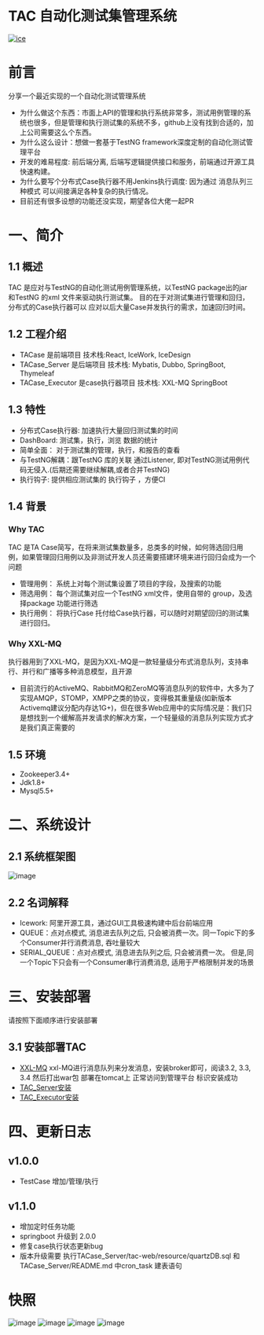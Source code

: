 # TAC 自动化测试集管理系统
[![ice](https://img.shields.io/badge/developing%20with-ICE-2077ff.svg)](https://github.com/alibaba/ice)

# 前言
分享一个最近实现的一个自动化测试管理系统
- 为什么做这个东西：市面上API的管理和执行系统非常多，测试用例管理的系统也很多，但是管理和执行测试集的系统不多，github上没有找到合适的，加上公司需要这么个东西。
- 为什么这么设计：想做一套基于TestNG framework深度定制的自动化测试管理平台
- 开发的难易程度: 前后端分离, 后端写逻辑提供接口和服务，前端通过开源工具快速构建。
- 为什么要写个分布式Case执行器不用Jenkins执行调度: 因为通过 消息队列三种模式 可以间接满足各种复杂的执行情况。
- 目前还有很多设想的功能还没实现，期望各位大佬一起PR

# 一、简介
## 1.1 概述
TAC 是应对与TestNG的自动化测试用例管理系统，以TestNG package出的jar 和TestNG 的xml 文件来驱动执行测试集。
目的在于对测试集进行管理和回归，分布式的Case执行器可以 应对以后大量Case并发执行的需求，加速回归时间。

## 1.2 工程介绍
- TACase 是前端项目 技术栈:React, IceWork, IceDesign
- TACase_Server 是后端项目 技术栈: Mybatis, Dubbo, SpringBoot, Thymeleaf
- TACase_Executor 是case执行器项目 技术栈: XXL-MQ SpringBoot

## 1.3 特性
- 分布式Case执行器: 加速执行大量回归测试集的时间
- DashBoard: 测试集，执行，浏览 数据的统计
- 简单全面： 对于测试集的管理，执行，和报告的查看
- 与TestNG解耦：跟TestNG 库的关联 通过Listener, 即对TestNG测试用例代码无侵入.(后期还需要继续解耦,或者合并TestNG)
- 执行钩子: 提供相应测试集的 执行钩子 ，方便CI

## 1.4 背景
### Why TAC
TAC 是TA Case简写，在将来测试集数量多，总类多的时候，如何筛选回归用例，如果管理回归用例以及非测试开发人员还需要搭建环境来进行回归会成为一个问题
- 管理用例： 系统上对每个测试集设置了项目的字段，及搜索的功能
- 筛选用例： 每个测试集对应一个TestNG xml文件，使用自带的 group，及选择package 功能进行筛选
- 执行用例： 将执行Case 托付给Case执行器，可以随时对期望回归的测试集进行回归。

### Why XXL-MQ
执行器用到了XXL-MQ，是因为XXL-MQ是一款轻量级分布式消息队列，支持串行、并行和广播等多种消息模型，且开源
- 目前流行的ActiveMQ、RabbitMQ和ZeroMQ等消息队列的软件中，大多为了实现AMQP，STOMP，XMPP之类的协议，变得极其重量级(如新版本Activemq建议分配内存达1G+)，但在很多Web应用中的实际情况是：我们只是想找到一个缓解高并发请求的解决方案，一个轻量级的消息队列实现方式才是我们真正需要的

## 1.5 环境
- Zookeeper3.4+
- Jdk1.8+
- Mysql5.5+

# 二、系统设计
## 2.1 系统框架图
![image](https://github.com/yili1992/TAC/raw/master/assets/1.png)


## 2.2 名词解释
- Icework: 阿里开源工具，通过GUI工具极速构建中后台前端应用
- QUEUE：点对点模式, 消息进去队列之后, 只会被消费一次。同一Topic下的多个Consumer并行消费消息, 吞吐量较大
- SERIAL_QUEUE：点对点模式, 消息进去队列之后, 只会被消费一次。 但是,同一个Topic下只会有一个Consumer串行消费消息, 适用于严格限制并发的场景

# 三、安装部署
请按照下面顺序进行安装部署
## 3.1 安装部署TAC
- [XXL-MQ](http://www.xuxueli.com/xxl-mq/#/) xxl-MQ进行消息队列来分发消息，安装broker即可，阅读3.2, 3.3, 3.4 然后打出war包 部署在tomcat上 正常访问到管理平台 标识安装成功
- [TAC_Server安装](https://github.com/yili1992/TAC/tree/master/TACase_Server)
- [TAC_Executor安装](https://github.com/yili1992/TAC/tree/master/TAC_Executor)

# 四、更新日志
## v1.0.0
- TestCase 增加/管理/执行
## v1.1.0
- 增加定时任务功能
- springboot 升级到 2.0.0
- 修复case执行状态更新bug
- 版本升级需要 执行TACase_Server/tac-web/resource/quartzDB.sql 和TACase_Server/README.md 中cron_task 建表语句

# 快照
![image](https://github.com/yili1992/TAC/raw/master/assets/2.png)
![image](https://github.com/yili1992/TAC/raw/master/assets/3.png)
![image](https://github.com/yili1992/TAC/raw/master/assets/4.png)
![image](https://github.com/yili1992/TAC/raw/master/assets/5.png)

